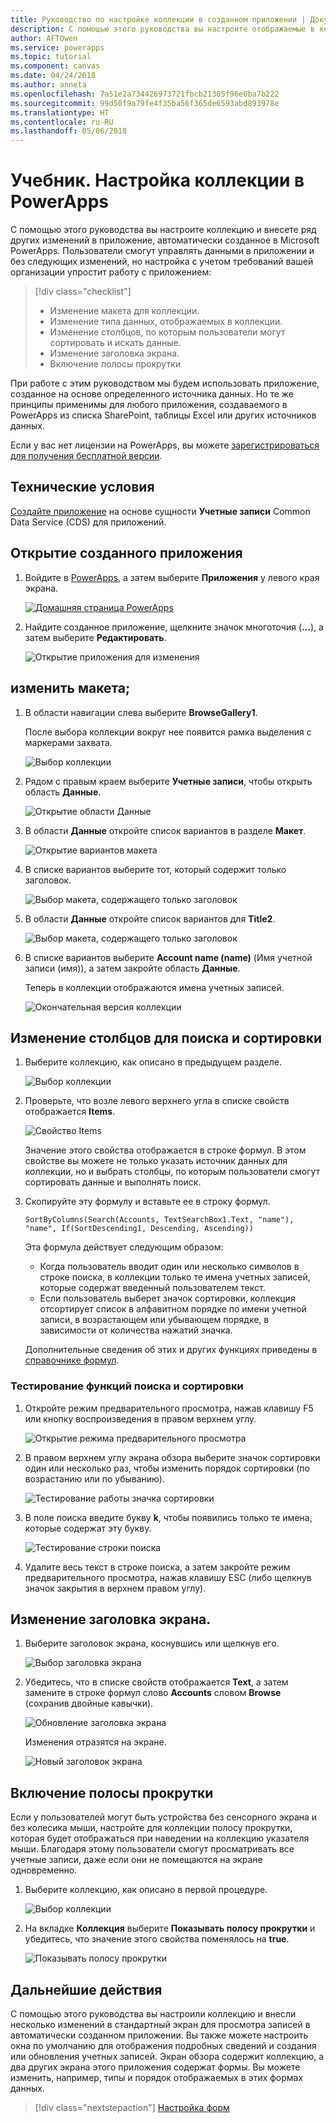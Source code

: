 ```yaml
---
title: Руководство по настройке коллекции в созданном приложении | Документация Майкрософт
description: С помощью этого руководства вы настроите отображаемые в коллекции данные и другие элементы приложения, автоматически созданного в PowerApps.
author: AFTOwen
ms.service: powerapps
ms.topic: tutorial
ms.component: canvas
ms.date: 04/24/2018
ms.author: anneta
ms.openlocfilehash: 7a51e2a734426973721fbcb21305f96e6ba7b222
ms.sourcegitcommit: 99d50f9a79fe4f35ba56f365de6593abd893978e
ms.translationtype: HT
ms.contentlocale: ru-RU
ms.lasthandoff: 05/06/2018
---
```

# <a name="tutorial-customize-a-gallery-in-powerapps"></a>Учебник. Настройка коллекции в PowerApps
С помощью этого руководства вы настроите коллекцию и внесете ряд других изменений в приложение, автоматически созданное в Microsoft PowerApps. Пользователи смогут управлять данными в приложении и без следующих изменений, но настройка с учетом требований вашей организации упростит работу с приложением:

> [!div class="checklist"]
> * Изменение макета для коллекции.
> * Изменение типа данных, отображаемых в коллекции.
> * Изменение столбцов, по которым пользователи могут сортировать и искать данные.
> * Изменение заголовка экрана.
> * Включение полосы прокрутки

При работе с этим руководством мы будем использовать приложение, созданное на основе определенного источника данных. Но те же принципы применимы для любого приложения, создаваемого в PowerApps из списка SharePoint, таблицы Excel или других источников данных. 

Если у вас нет лицензии на PowerApps, вы можете [зарегистрироваться для получения бесплатной версии](../signup-for-powerapps.md).

## <a name="prerequisites"></a>Технические условия
[Создайте приложение](data-platform-create-app.md) на основе сущности **Учетные записи** Common Data Service (CDS) для приложений.

## <a name="open-the-generated-app"></a>Открытие созданного приложения
1. Войдите в [PowerApps](https://web.powerapps.com), а затем выберите **Приложения** у левого края экрана.

    [![Домашняя страница PowerApps](./media/customize-layout-sharepoint/sign-in.png)](./media/customize-layout-sharepoint/sign-in.png#lightbox)

1. Найдите созданное приложение, щелкните значок многоточия (**...**), а затем выберите **Редактировать**.

    ![Открытие приложения для изменения](./media/customize-layout-sharepoint/open-app.png)

## <a name="change-the-layout"></a>изменить макета;
1. В области навигации слева выберите **BrowseGallery1**.

    После выбора коллекции вокруг нее появится рамка выделения с маркерами захвата.

    ![Выбор коллекции](media/customize-layout-sharepoint/select-gallery-1.png)

1. Рядом с правым краем выберите **Учетные записи**, чтобы открыть область **Данные**.

    ![Открытие области **Данные**](./media/customize-layout-sharepoint/open-data-pane.png)

1. В области **Данные** откройте список вариантов в разделе **Макет**.

    ![Открытие вариантов макета](./media/customize-layout-sharepoint/show-layouts.png)

1. В списке вариантов выберите тот, который содержит только заголовок.

    ![Выбор макета, содержащего только заголовок](./media/customize-layout-sharepoint/choose-layout.png)

1. В области **Данные** откройте список вариантов для **Title2**.

    ![Выбор макета, содержащего только заголовок](./media/customize-layout-sharepoint/show-title-options.png)

1. В списке вариантов выберите **Account name (name)** (Имя учетной записи (имя)), а затем закройте область **Данные**.

    Теперь в коллекции отображаются имена учетных записей.

    ![Окончательная версия коллекции](./media/customize-layout-sharepoint/final-gallery.png)

## <a name="change-sort-and-search-columns"></a>Изменение столбцов для поиска и сортировки
1. Выберите коллекцию, как описано в предыдущем разделе.

    ![Выбор коллекции](./media/customize-layout-sharepoint/select-gallery-title.png)

2. Проверьте, что возле левого верхнего угла в списке свойств отображается **Items**.

    ![Свойство Items](./media/customize-layout-sharepoint/items-property.png)

    Значение этого свойства отображается в строке формул. В этом свойстве вы можете не только указать источник данных для коллекции, но и выбрать столбцы, по которым пользователи смогут сортировать данные и выполнять поиск.

1. Скопируйте эту формулу и вставьте ее в строку формул.

    ```SortByColumns(Search(Accounts, TextSearchBox1.Text, "name"), "name", If(SortDescending1, Descending, Ascending))```

    Эта формула действует следующим образом:

    - Когда пользователь вводит один или несколько символов в строке поиска, в коллекции только те имена учетных записей, которые содержат введенный пользователем текст.
    - Если пользователь выберет значок сортировки, коллекция отсортирует список в алфавитном порядке по имени учетной записи, в возрастающем или убывающем порядке, в зависимости от количества нажатий значка.

    Дополнительные сведения об этих и других функциях приведены в [справочнике формул](formula-reference.md).

### <a name="test-sorting-and-searching"></a>Тестирование функций поиска и сортировки
1. Откройте режим предварительного просмотра, нажав клавишу F5 или кнопку воспроизведения в правом верхнем углу.

    ![Открытие режима предварительного просмотра](./media/customize-layout-sharepoint/open-preview.png)

1. В правом верхнем углу экрана обзора выберите значок сортировки один или несколько раз, чтобы изменить порядок сортировки (по возрастанию или по убыванию).

    ![Тестирование работы значка сортировки](./media/customize-layout-sharepoint/sort-button.png)

1. В поле поиска введите букву **k**, чтобы появились только те имена, которые содержат эту букву.

    ![Тестирование строки поиска](./media/customize-layout-sharepoint/test-filter.png)

1. Удалите весь текст в строке поиска, а затем закройте режим предварительного просмотра, нажав клавишу ESC (либо щелкнув значок закрытия в верхнем правом углу).

## <a name="change-the-screen-title"></a>Изменение заголовка экрана.
1. Выберите заголовок экрана, коснувшись или щелкнув его.

    ![Выбор заголовка экрана](./media/customize-layout-sharepoint/select-title.png)

1. Убедитесь, что в списке свойств отображается **Text**, а затем замените в строке формул слово **Accounts** словом **Browse** (сохранив двойные кавычки).

    ![Обновление заголовка экрана](./media/customize-layout-sharepoint/change-screen-title.png)

    Изменения отразятся на экране.

    ![Новый заголовок экрана](./media/customize-layout-sharepoint/new-screen-title.png)

## <a name="show-a-scroll-bar"></a>Включение полосы прокрутки
Если у пользователей могут быть устройства без сенсорного экрана и без колесика мыши, настройте для коллекции полосу прокрутки, которая будет отображаться при наведении на коллекцию указателя мыши. Благодаря этому пользователи смогут просматривать все учетные записи, даже если они не помещаются на экране одновременно.

1. Выберите коллекцию, как описано в первой процедуре.

    ![Выбор коллекции](./media/customize-layout-sharepoint/select-gallery-sorted.png)

1. На вкладке **Коллекция** выберите **Показывать полосу прокрутки** и убедитесь, что значение этого свойства поменялось на **true**. 

    ![Показывать полосу прокрутки](./media/customize-layout-sharepoint/show-scrollbar.png)

## <a name="next-steps"></a>Дальнейшие действия
С помощью этого руководства вы настроили коллекцию и внесли несколько изменений в стандартный экран для просмотра записей в автоматически созданном приложении. Вы также можете настроить окна по умолчанию для отображения подробных сведений и создания или обновления учетных записей. Экран обзора содержит коллекцию, а два других экрана этого приложения содержат формы. Вы можете изменить, например, типы и порядок отображаемых в этих формах данных.

> [!div class="nextstepaction"]
> [Настройка форм](customize-forms-sharepoint.md)
